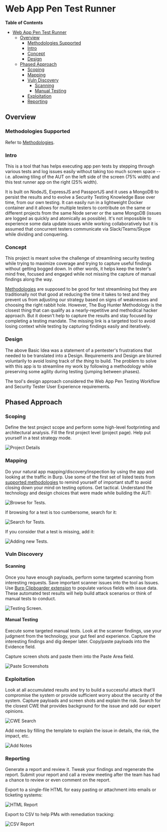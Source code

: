 <link rel="stylesheet" href="/dist/bootstrap/css/bootstrap.min.css">
<link rel="stylesheet" href="/stylesheets/documentation.css">
<div class="container">

# Web App Pen Test Runner

**Table of Contents**

<!-- TOC -->

-   [Web App Pen Test Runner](#web-app-pen-test-runner)
    -   [Overview](#overview)
        -   [Methodologies Supported](#methodologies-supported)
        -   [Intro](#intro)
        -   [Concept](#concept)
        -   [Design](#design)
    -   [Phased Approach](#phased-approach)
        -   [Scoping](#scoping)
        -   [Mapping](#mapping)
        -   [Vuln Discovery](#vuln-discovery)
            -   [Scanning](#scanning)
            -   [Manual Testing](#manual-testing)
        -   [Exploitation](#exploitation)
        -   [Reporting](#reporting)

<!-- /TOC -->

## Overview

### Methodologies Supported

Refer to [Methodologies](Methodologies.md).

### Intro

This is a tool that has helps executing app pen tests by stepping through various tests and log issues easily without taking too much screen space -- i.e. allowing tiling of the AUT on the left side of the screen (75% width) and this test runner app on the right (25% width).

It is built on NodeJS, ExpressJS and PassportJS and it uses a MongoDB to persist the results and to evolve a Security Testing Knowledge Base over time, from our own testing. It can easily run in a lightweight Docker container and it allows for multiple testers to contribute on the same or different projects from the same Node server or the same MongoDB (issues are logged as quickly and atomically as possible). It's not impossible to experience some data update issues while working collaboratively but it is assumed that concurrent testers communicate via Slack/Teams/Skype while dividing and conquering.

### Concept

This project is meant solve the challenge of streamlining security testing while trying to maximize coverage and trying to capture useful findings without getting bogged down. In other words, it helps keep the tester's mind free, focused and engaged while not missing the capture of manual findings along the way.

[Methodologies](Methodologies.md) are supposed to be good for test streamlining but they are traditionally not that good at reducing the time it takes to test and they prevent us from adjusting our strategy based on signs of weaknesses and choosing the right rabbit hole. However, The Bug Hunter Methodology is the closest thing that can qualify as a nearly-repetitive and methodical hacker approach. But it doesn't help to capture the results and stay focused by completing a testing mandate. The missing link is a targeted tool to avoid losing context while testing by capturing findings easily and iteratively.

### Design

The above Basic Idea was a statement of a pentester's frustrations that needed to be translated into a Design. Requirements and Design are blurred voluntarily to avoid losing track of _the thing_ to build. The problem to solve with this app is to streamline my work by following a methodology while preserving some agility during testing (jumping between phases).

The tool's design approach considered the Web App Pen Testing Workflow and Security Tester User Experience requirements.

## Phased Approach

### Scoping

Define the test project scope and perform some high-level footprinting and architectural analysis. Fill the first project level (project page). Help put yourself in a test strategy mode.

![Project Details](../screenshots/p1.png)

### Mapping

Do your natural app mapping/discovery/inspection by using the app and looking at the traffic in Burp. Use some of the first set of listed tests from [supported methodologies](Methodologies.md) to remind yourself of important stuff to avoid closing down your mind on testing options. Get tactical. Understand the technology and design choices that were made while building the AUT:

![Browse for Tests](../screenshots/p2a.png).

If browsing for a test is too cumbersome, search for it:

![Search for Tests](../screenshots/p2b.png).

If you consider that a test is missing, add it:

![Adding new Tests](../screenshots/p2c.png).

### Vuln Discovery

#### Scanning

Once you have enough payloads, perform some targeted scanning from interesting requests. Save important scanner issues into the tool as Issues. Use [Burp Clipboarder extension](https://github.com/jourzero/clipboarder) to populate various fields with issue data. These automated test results will help build attack scenarios or think of manual tests to conduct.

![Testing Screen](../screenshots/p3.png).

#### Manual Testing

Execute some targeted manual tests. Look at the scanner findings, use your judgment from the technology, your gut feel and experience. Capture the interesting findings and dig deeper later. Copy/paste payloads into the Evidence field.

Capture screen shots and paste them into the Paste Area field.

![Paste Screenshots](../screenshots/p4.png)

### Exploitation

Look at all accumulated results and try to build a successful attack that'll compromise the system or provide sufficient worry about the security of the system. Capture payloads and screen shots and explain the risk. Search for the closest CWE that provides background for the issue and add our expert opinions.

![CWE Search](../screenshots/p5.png)

Add notes by filling the template to explain the issue in details, the risk, the impact, etc.

![Add Notes](../screenshots/p5b.png)

### Reporting

Generate a report and review it. Tweak your findings and regenerate the report. Submit your report and call a review meeting after the team has had a chance to review or even comment on the report.

Export to a single-file HTML for easy pasting or attachment into emails or ticketing systems:

![HTML Report](../screenshots/p6a.png)

Export to CSV to help PMs with remediation tracking:

![CSV Report](../screenshots/p6b.png)

</div>
